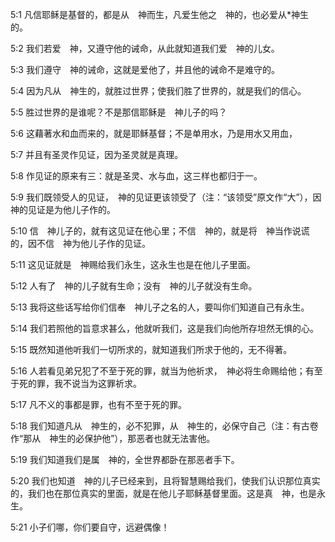 <a id="1"></a>5:1  凡信耶稣是基督的，都是从　神而生，凡爱生他之　神的，也必爱从*神生的。  

<a id="2"></a>5:2  我们若爱　神，又遵守他的诫命，从此就知道我们爱　神的儿女。  

<a id="3"></a>5:3  我们遵守　神的诫命，这就是爱他了，并且他的诫命不是难守的。  

<a id="4"></a>5:4  因为凡从　神生的，就胜过世界；使我们胜了世界的，就是我们的信心。  

<a id="5"></a>5:5  胜过世界的是谁呢？不是那信耶稣是　神儿子的吗？  

<a id="6"></a>5:6  这藉著水和血而来的，就是耶稣基督；不是单用水，乃是用水又用血，  

<a id="7"></a>5:7  并且有圣灵作见证，因为圣灵就是真理。  

<a id="8"></a>5:8  作见证的原来有三：就是圣灵、水与血，这三样也都归于一。  

<a id="9"></a>5:9  我们既领受人的见证，　神的见证更该领受了（注：“该领受”原文作“大”），因　神的见证是为他儿子作的。  

<a id="10"></a>5:10  信　神儿子的，就有这见证在他心里；不信　神的，就是将　神当作说谎的，因不信　神为他儿子作的见证。  

<a id="11"></a>5:11  这见证就是　神赐给我们永生，这永生也是在他儿子里面。  

<a id="12"></a>5:12  人有了　神的儿子就有生命；没有　神的儿子就没有生命。  

<a id="13"></a>5:13  我将这些话写给你们信奉　神儿子之名的人，要叫你们知道自己有永生。  

<a id="14"></a>5:14  我们若照他的旨意求甚么，他就听我们，这是我们向他所存坦然无惧的心。  

<a id="15"></a>5:15  既然知道他听我们一切所求的，就知道我们所求于他的，无不得著。  

<a id="16"></a>5:16  人若看见弟兄犯了不至于死的罪，就当为他祈求，　神必将生命赐给他；有至于死的罪，我不说当为这罪祈求。  

<a id="17"></a>5:17  凡不义的事都是罪，也有不至于死的罪。  

<a id="18"></a>5:18  我们知道凡从　神生的，必不犯罪，从　神生的，必保守自己（注：有古卷作“那从　神生的必保护他”），那恶者也就无法害他。  

<a id="19"></a>5:19  我们知道我们是属　神的，全世界都卧在那恶者手下。  

<a id="20"></a>5:20  我们也知道　神的儿子已经来到，且将智慧赐给我们，使我们认识那位真实的，我们也在那位真实的里面，就是在他儿子耶稣基督里面。这是真　神，也是永生。  

<a id="21"></a>5:21  小子们哪，你们要自守，远避偶像！  
